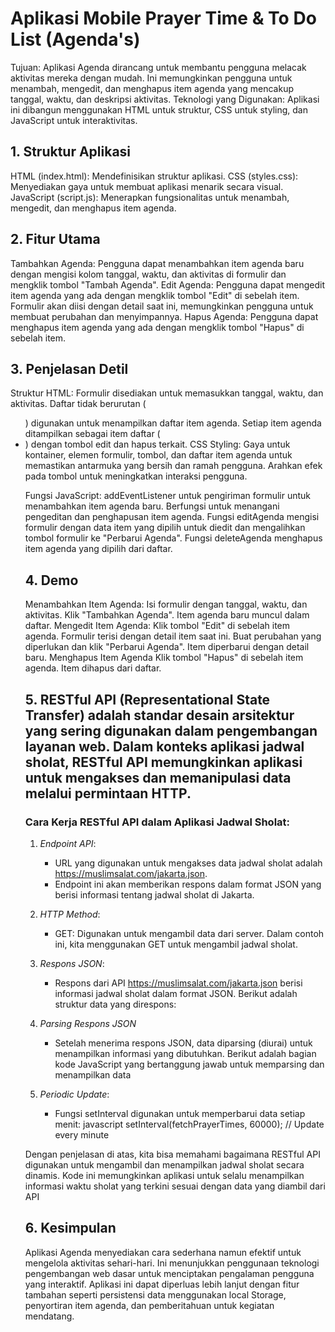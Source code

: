 # Aplikasi Mobile Prayer Time & To Do List (Agenda's)
Tujuan: Aplikasi Agenda dirancang untuk membantu pengguna melacak aktivitas mereka dengan mudah. Ini memungkinkan pengguna untuk menambah, mengedit, dan menghapus item agenda yang mencakup tanggal, waktu, dan deskripsi aktivitas.
Teknologi yang Digunakan: Aplikasi ini dibangun menggunakan HTML untuk struktur, CSS untuk styling, dan JavaScript untuk interaktivitas.

## 1. Struktur Aplikasi
HTML (index.html): Mendefinisikan struktur aplikasi. CSS (styles.css): Menyediakan gaya untuk membuat aplikasi menarik secara visual. JavaScript (script.js): Menerapkan fungsionalitas untuk menambah, mengedit, dan menghapus item agenda.

## 2. Fitur Utama
Tambahkan Agenda: Pengguna dapat menambahkan item agenda baru dengan mengisi kolom tanggal, waktu, dan aktivitas di formulir dan mengklik tombol "Tambah Agenda".
Edit Agenda: Pengguna dapat mengedit item agenda yang ada dengan mengklik tombol "Edit" di sebelah item. Formulir akan diisi dengan detail saat ini, memungkinkan pengguna untuk membuat perubahan dan menyimpannya.
Hapus Agenda: Pengguna dapat menghapus item agenda yang ada dengan mengklik tombol "Hapus" di sebelah item.

## 3. Penjelasan Detil
Struktur HTML:
Formulir disediakan untuk memasukkan tanggal, waktu, dan aktivitas. Daftar tidak berurutan (<ul>) digunakan untuk menampilkan daftar item agenda. Setiap item agenda ditampilkan sebagai item daftar (<li>) dengan tombol edit dan hapus terkait.
CSS Styling:
Gaya untuk kontainer, elemen formulir, tombol, dan daftar item agenda untuk memastikan antarmuka yang bersih dan ramah pengguna. Arahkan efek pada tombol untuk meningkatkan interaksi pengguna.

Fungsi JavaScript:
addEventListener untuk pengiriman formulir untuk menambahkan item agenda baru. Berfungsi untuk menangani pengeditan dan penghapusan item agenda. 
Fungsi editAgenda mengisi formulir dengan data item yang dipilih untuk diedit dan mengalihkan tombol formulir ke "Perbarui Agenda".
Fungsi deleteAgenda menghapus item agenda yang dipilih dari daftar.

## 4. Demo
Menambahkan Item Agenda:
Isi formulir dengan tanggal, waktu, dan aktivitas.
Klik "Tambahkan Agenda".
Item agenda baru muncul dalam daftar.
Mengedit Item Agenda:
Klik tombol "Edit" di sebelah item agenda.
Formulir terisi dengan detail item saat ini.
Buat perubahan yang diperlukan dan klik "Perbarui Agenda".
Item diperbarui dengan detail baru.
Menghapus Item Agenda
Klik tombol "Hapus" di sebelah item agenda.
Item dihapus dari daftar.

## 5. RESTful API (Representational State Transfer) adalah standar desain arsitektur yang sering digunakan dalam pengembangan layanan web. Dalam konteks aplikasi jadwal sholat, RESTful API memungkinkan aplikasi untuk mengakses dan memanipulasi data melalui permintaan HTTP.

### Cara Kerja RESTful API dalam Aplikasi Jadwal Sholat:

1. *Endpoint API*:
   - URL yang digunakan untuk mengakses data jadwal sholat adalah https://muslimsalat.com/jakarta.json.
   - Endpoint ini akan memberikan respons dalam format JSON yang berisi informasi tentang jadwal sholat di Jakarta.

2. *HTTP Method*:
   - GET: Digunakan untuk mengambil data dari server. Dalam contoh ini, kita menggunakan GET untuk mengambil jadwal sholat.

3. *Respons JSON*:
   - Respons dari API https://muslimsalat.com/jakarta.json berisi informasi jadwal sholat dalam format JSON. Berikut adalah struktur data yang direspons:
     
4. *Parsing Respons JSON*
   - Setelah menerima respons JSON, data diparsing (diurai) untuk menampilkan informasi yang dibutuhkan. Berikut adalah bagian kode JavaScript yang bertanggung jawab untuk memparsing dan menampilkan data

6. *Periodic Update*:
   - Fungsi setInterval digunakan untuk memperbarui data setiap menit:
     javascript
     setInterval(fetchPrayerTimes, 60000); // Update every minute
     
Dengan penjelasan di atas, kita bisa memahami bagaimana RESTful API digunakan untuk mengambil dan menampilkan jadwal sholat secara dinamis. Kode ini memungkinkan aplikasi untuk selalu menampilkan informasi waktu sholat yang terkini sesuai dengan data yang diambil dari API

## 6. Kesimpulan
Aplikasi Agenda menyediakan cara sederhana namun efektif untuk mengelola aktivitas sehari-hari. Ini menunjukkan penggunaan teknologi pengembangan web dasar untuk menciptakan pengalaman pengguna yang interaktif.
Aplikasi ini dapat diperluas lebih lanjut dengan fitur tambahan seperti persistensi data menggunakan local Storage, penyortiran item agenda, dan pemberitahuan untuk kegiatan mendatang.





